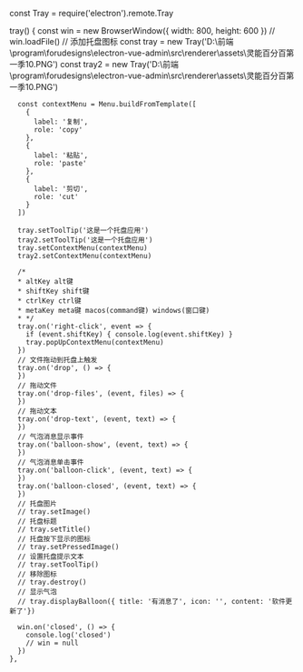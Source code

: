 const Tray = require('electron').remote.Tray

tray() {
      const win = new BrowserWindow({ width: 800, height: 600 })
      // win.loadFile()
      // 添加托盘图标
      const tray = new Tray('D:\\前端\\program\\forudesigns\\electron-vue-admin\\src\\renderer\\assets\\灵能百分百第一季10.PNG')
      const tray2 = new Tray('D:\\前端\\program\\forudesigns\\electron-vue-admin\\src\\renderer\\assets\\灵能百分百第一季10.PNG')

      const contextMenu = Menu.buildFromTemplate([
        {
          label: '复制',
          role: 'copy'
        },
        {
          label: '粘贴',
          role: 'paste'
        },
        {
          label: '剪切',
          role: 'cut'
        }
      ])

      tray.setToolTip('这是一个托盘应用')
      tray2.setToolTip('这是一个托盘应用')
      tray.setContextMenu(contextMenu)
      tray2.setContextMenu(contextMenu)

      /*
      * altKey alt键
      * shiftKey shift键
      * ctrlKey ctrl键
      * metaKey meta键 macos(command键) windows(窗口键)
      * */
      tray.on('right-click', event => {
        if (event.shiftKey) { console.log(event.shiftKey) }
        tray.popUpContextMenu(contextMenu)
      })
      // 文件拖动到托盘上触发
      tray.on('drop', () => {
      })
      // 拖动文件
      tray.on('drop-files', (event, files) => {
      })
      // 拖动文本
      tray.on('drop-text', (event, text) => {
      })
      // 气泡消息显示事件
      tray.on('balloon-show', (event, text) => {
      })
      // 气泡消息单击事件
      tray.on('balloon-click', (event, text) => {
      })
      tray.on('balloon-closed', (event, text) => {
      })
      // 托盘图片
      // tray.setImage()
      // 托盘标题
      // tray.setTitle()
      // 托盘按下显示的图标
      // tray.setPressedImage()
      // 设置托盘提示文本
      // tray.setToolTip()
      // 移除图标
      // tray.destroy()
      // 显示气泡
      // tray.displayBalloon({ title: '有消息了', icon: '', content: '软件更新了'})

      win.on('closed', () => {
        console.log('closed')
        // win = null
      })
    },
